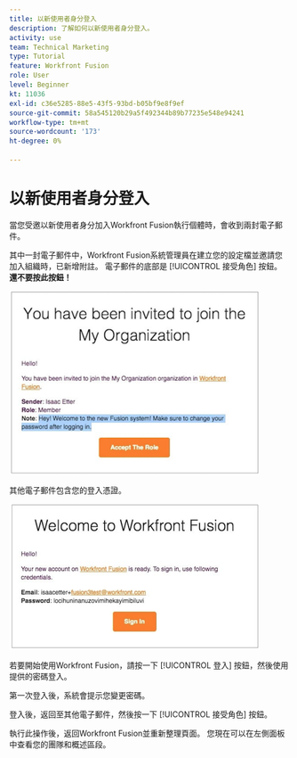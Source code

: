 ```yaml
---
title: 以新使用者身分登入
description: 了解如何以新使用者身分登入。
activity: use
team: Technical Marketing
type: Tutorial
feature: Workfront Fusion
role: User
level: Beginner
kt: 11036
exl-id: c36e5285-88e5-43f5-93bd-b05bf9e8f9ef
source-git-commit: 58a545120b29a5f492344b89b77235e548e94241
workflow-type: tm+mt
source-wordcount: '173'
ht-degree: 0%

---
```


# 以新使用者身分登入

當您受邀以新使用者身分加入Workfront Fusion執行個體時，會收到兩封電子郵件。

其中一封電子郵件中，Workfront Fusion系統管理員在建立您的設定檔並邀請您加入組織時，已新增附註。 電子郵件的底部是 [!UICONTROL 接受角色] 按鈕。 **還不要按此按鈕！**

![電子郵件邀請的影像](assets/new-user-1.png)

其他電子郵件包含您的登入憑證。

![電子郵件邀請的影像](assets/new-user-2.png)

若要開始使用Workfront Fusion，請按一下 [!UICONTROL 登入] 按鈕，然後使用提供的密碼登入。

第一次登入後，系統會提示您變更密碼。

登入後，返回至其他電子郵件，然後按一下 [!UICONTROL 接受角色] 按鈕。

執行此操作後，返回Workfront Fusion並重新整理頁面。 您現在可以在左側面板中查看您的團隊和概述區段。
